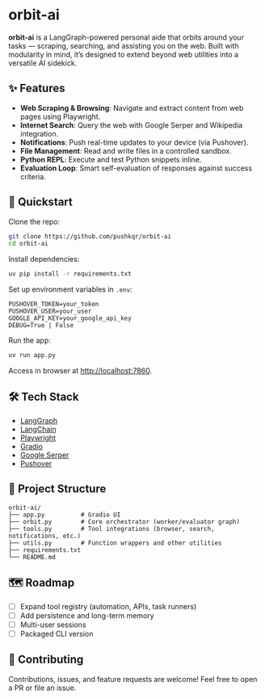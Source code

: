# orbit-ai

**orbit-ai** is a LangGraph-powered personal aide that orbits around your tasks — scraping, searching, and assisting you on the web. Built with modularity in mind, it’s designed to extend beyond web utilities into a versatile AI sidekick.

## ✨ Features

- **Web Scraping & Browsing**: Navigate and extract content from web pages using Playwright.
- **Internet Search**: Query the web with Google Serper and Wikipedia integration.
- **Notifications**: Push real-time updates to your device (via Pushover).
- **File Management**: Read and write files in a controlled sandbox.
- **Python REPL**: Execute and test Python snippets inline.
- **Evaluation Loop**: Smart self-evaluation of responses against success criteria.

## 🚀 Quickstart

Clone the repo:

```bash
git clone https://github.com/pushkqr/orbit-ai
cd orbit-ai
```

Install dependencies:

```bash
uv pip install -r requirements.txt
```

Set up environment variables in `.env`:

```
PUSHOVER_TOKEN=your_token
PUSHOVER_USER=your_user
GOOGLE_API_KEY=your_google_api_key
DEBUG=True | False   
```

Run the app:

```bash
uv run app.py
```

Access in browser at [http://localhost:7860](http://localhost:7860).

## 🛠️ Tech Stack

- [LangGraph](https://github.com/langchain-ai/langgraph)
- [LangChain](https://www.langchain.com/)
- [Playwright](https://playwright.dev/)
- [Gradio](https://gradio.app/)
- [Google Serper](https://serper.dev/)
- [Pushover](https://pushover.net/)

## 📂 Project Structure

```
orbit-ai/
├── app.py          # Gradio UI
├── orbit.py        # Core orchestrator (worker/evaluator graph)
├── tools.py        # Tool integrations (browser, search, notifications, etc.)
├── utils.py        # Function wrappers and other utilities
├── requirements.txt
└── README.md
```

## 🗺️ Roadmap

- [ ] Expand tool registry (automation, APIs, task runners)
- [ ] Add persistence and long-term memory
- [ ] Multi-user sessions
- [ ] Packaged CLI version

## 🤝 Contributing

Contributions, issues, and feature requests are welcome!
Feel free to open a PR or file an issue.

